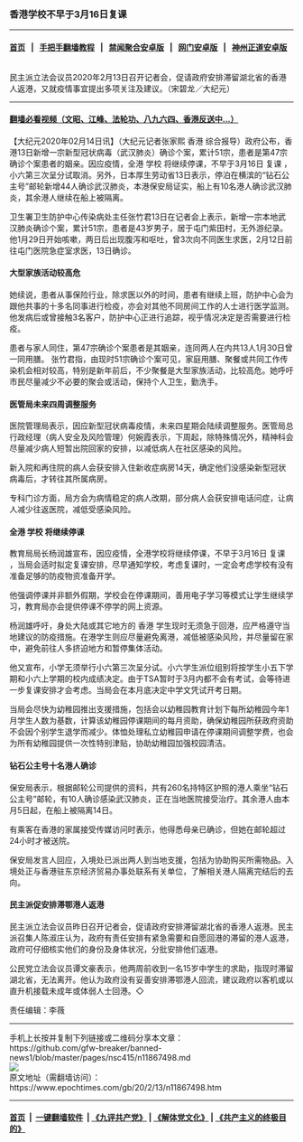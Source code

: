 ### 香港学校不早于3月16日复课
------------------------

#### [首页](https://github.com/gfw-breaker/banned-news1/blob/master/README.md) &nbsp;&nbsp;|&nbsp;&nbsp; [手把手翻墙教程](https://github.com/gfw-breaker/guides/wiki) &nbsp;&nbsp;|&nbsp;&nbsp; [禁闻聚合安卓版](https://github.com/gfw-breaker/bn-android) &nbsp;&nbsp;|&nbsp;&nbsp; [网门安卓版](https://github.com/oGate2/oGate) &nbsp;&nbsp;|&nbsp;&nbsp; [神州正道安卓版](https://github.com/SzzdOgate/update) 



<div><img alt="" class="aligncenter wp-post-image" src="https://i.epochtimes.com/assets/uploads/2020/02/2002131902031538-600x400.jpg"/>
<div class="red16 caption">
 <p>
  民主派立法会议员2020年2月13日召开记者会，促请政府安排滞留湖北省的香港人返港，又就疫情事宜提出多项关注及建议。（宋碧龙／大纪元）
 </p>
</div>
</div><hr/>

#### [翻墙必看视频（文昭、江峰、法轮功、八九六四、香港反送中...）](https://github.com/gfw-breaker/banned-news1/blob/master/pages/link3.md)

<div><p>
 【大纪元2020年02月14日讯】（大纪元记者张家熙
 <ok href="https://www.epochtimes.com/gb/tag/%E9%A6%99%E6%B8%AF.html">
  香港
 </ok>
 综合报导）政府公布，香港13日新增一宗新型冠状病毒（武汉肺炎）确诊个案，累计51宗，患者是第47宗确诊个案患者的姻亲。因应疫情，全港
 <ok href="https://www.epochtimes.com/gb/tag/%E5%AD%A6%E6%A0%A1.html">
  学校
 </ok>
 将继续停课，不早于3月16日
 <ok href="https://www.epochtimes.com/gb/tag/%E5%A4%8D%E8%AF%BE.html">
  复课
 </ok>
 ，小六第三次呈分试取消。另外，日本厚生劳动省13日表示，停泊在横滨的“钻石公主号”邮轮新增44人确诊武汉肺炎，本港保安局证实，船上有10名港人确诊武汉肺炎，其余港人继续在船上被隔离。
</p>
<p>
 卫生署卫生防护中心传染病处主任张竹君13日在记者会上表示，新增一宗本地武汉肺炎确诊个案，累计51宗，患者是43岁男子，居于屯门紫田村，无外游纪录。他1月29日开始咳嗽，两日后出现腹泻和呕吐，曾3次向不同医生求医，2月12日前往屯门医院急症室求医，13日确诊。
</p>
<h4>
 大型家族活动较高危
</h4>
<p>
 她续说，患者从事保险行业，除求医以外的时间，患者有继续上班，防护中心会为跟他共事的十多名同事进行检疫，亦会对其他不同房间工作的人士进行医学监测。他发病后或曾接触3名客户，防护中心正进行追踪，视乎情况决定是否需要进行检疫。
</p>
<p>
 患者与家人同住，第47宗确诊个案患者是其姻亲，连同两人在内共13人1月30日曾一同用膳。 张竹君指，由现时51宗确诊个案可见，家庭用膳、聚餐或共同工作传染机会相对较高，特别是新年前后，不少聚餐是大型家族活动，比较高危。她呼吁市民尽量减少不必要的聚会或活动，保持个人卫生，勤洗手。
</p>
<h4>
 医管局未来四周调整服务
</h4>
<p>
 医院管理局表示，因应新型冠状病毒疫情，未来四星期会陆续调整服务。医管局总行政经理（病人安全及风险管理）何婉霞表示，下周起，除特殊情况外，精神科会尽量减少病人短暂出院回家的安排，以减低病人在社区感染的风险。
</p>
<p>
 新入院和再住院的病人会获安排入住新收症病房14天，确定他们没感染新型冠状病毒后，才转往其所属病房。
</p>
<p>
 专科门诊方面，局方会为病情稳定的病人改期，部分病人会获安排电话问症，让病人减少往返医院，减低受感染风险。
</p>
<h4>
 全港
 <ok href="https://www.epochtimes.com/gb/tag/%E5%AD%A6%E6%A0%A1.html">
  学校
 </ok>
 将继续停课
</h4>
<p>
 教育局局长杨润雄宣布，因应疫情，全港学校将继续停课，不早于3月16日
 <ok href="https://www.epochtimes.com/gb/tag/%E5%A4%8D%E8%AF%BE.html">
  复课
 </ok>
 ，当局会适时拟定复课安排，尽早通知学校，考虑复课时，一定会考虑学校有没有准备足够的防疫物资准备开学。
</p>
<p>
 他强调停课并非额外假期，学校会在停课期间，善用电子学习等模式让学生继续学习，教育局亦会提供停课不停学的网上资源。
</p>
<p>
 杨润雄呼吁，身处大陆或其它地方的
 <ok href="https://www.epochtimes.com/gb/tag/%E9%A6%99%E6%B8%AF.html">
  香港
 </ok>
 学生现时无须急于回港，应严格遵守当地建议的防疫措施。在港学生则应尽量避免离港，减低被感染风险，并尽量留在家中，避免前往人多挤迫地方和暂停集体活动。
</p>
<p>
 他又宣布，小学无须举行小六第三次呈分试。小六学生派位组别将按学生小五下学期和小六上学期的校内成绩决定。由于TSA暂时于3月内都不会有考试，会等待进一步复课安排才会考虑。当局会在本月底决定中学文凭试开考日期。
</p>
<p>
 当局会尽快为幼稚园推出支援措施，包括会以幼稚园教育计划下每所幼稚园今年1月学生人数为基数，计算该幼稚园停课期间的每月资助，确保幼稚园所获政府资助不会因个别学生退学而减少。体恤处理私立幼稚园申请在停课期间调整学费，也会为所有幼稚园提供一次性特别津贴，协助幼稚园加强校园清洁。
</p>
<h4>
 钻石公主号十名港人确诊
</h4>
<p>
 保安局表示，根据邮轮公司提供的资料，共有260名持特区护照的港人乘坐“钻石公主号”邮轮，有10人确诊感染武汉肺炎，正在当地医院接受治疗。其余港人由本月5日起，在船上被隔离14日。
</p>
<p>
 有乘客在香港的家属接受传媒访问时表示，他得悉母亲已确诊，但她在邮轮超过24小时才被送院。
</p>
<p>
 保安局发言人回应，入境处已派出两人到当地支援，包括为协助购买所需物品。入境处正与香港驻东京经济贸易办事处联系有关单位，了解相关港人隔离完结后的去向。
</p>
<h4>
 民主派促安排滞鄂港人返港
</h4>
<p>
 民主派立法会议员昨日召开记者会，促请政府安排滞留湖北省的香港人返港。民主派召集人陈淑庄认为，政府有责任安排有紧急需要和自愿回港的滞留的港人返港，政府可仔细核实他们的身份及身体状况，分批安排他们返港。
</p>
<p>
 公民党立法会议员谭文豪表示，他两周前收到一名15岁中学生的求助，指现时滞留湖北省，无法离开。他认为政府没有妥善安排滞鄂港人回流，建议政府以客机或以直升机接载未成年或体弱人士回港。◇
</p>
<p>
 责任编辑：李薇
</p>
</div>
<hr/>
手机上长按并复制下列链接或二维码分享本文章：<br/>
https://github.com/gfw-breaker/banned-news1/blob/master/pages/nsc415/n11867498.md <br/>
<a href='https://github.com/gfw-breaker/banned-news1/blob/master/pages/nsc415/n11867498.md'><img src='https://github.com/gfw-breaker/banned-news1/blob/master/pages/nsc415/n11867498.md.png'/></a> <br/>
原文地址（需翻墙访问）：https://www.epochtimes.com/gb/20/2/13/n11867498.htm


------------------------
#### [首页](https://github.com/gfw-breaker/banned-news1/blob/master/README.md) &nbsp;|&nbsp; [一键翻墙软件](https://github.com/gfw-breaker/nogfw/blob/master/README.md) &nbsp;| [《九评共产党》](https://github.com/gfw-breaker/9ping.md/blob/master/README.md#九评之一评共产党是什么) | [《解体党文化》](https://github.com/gfw-breaker/jtdwh.md/blob/master/README.md) | [《共产主义的终极目的》](https://github.com/gfw-breaker/gczydzjmd.md/blob/master/README.md)


<img src='http://gfw-breaker.win/banned-news/pages/nsc415/n11867498.md' width='0px' height='0px'/>